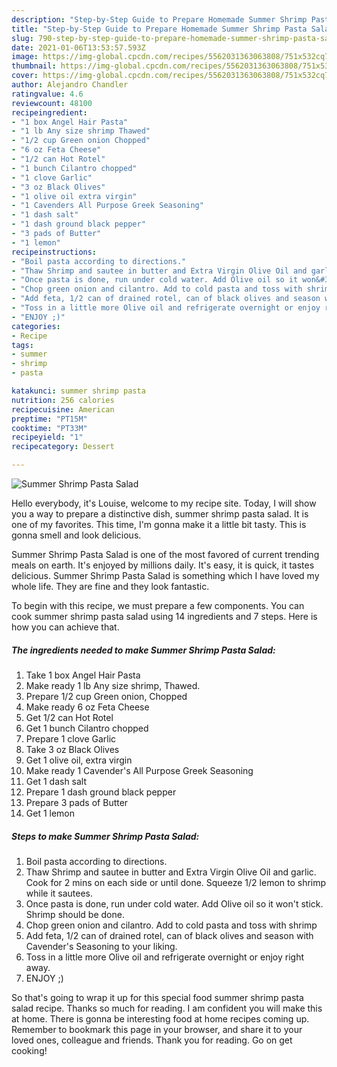 ```yaml
---
description: "Step-by-Step Guide to Prepare Homemade Summer Shrimp Pasta Salad"
title: "Step-by-Step Guide to Prepare Homemade Summer Shrimp Pasta Salad"
slug: 790-step-by-step-guide-to-prepare-homemade-summer-shrimp-pasta-salad
date: 2021-01-06T13:53:57.593Z
image: https://img-global.cpcdn.com/recipes/5562031363063808/751x532cq70/summer-shrimp-pasta-salad-recipe-main-photo.jpg
thumbnail: https://img-global.cpcdn.com/recipes/5562031363063808/751x532cq70/summer-shrimp-pasta-salad-recipe-main-photo.jpg
cover: https://img-global.cpcdn.com/recipes/5562031363063808/751x532cq70/summer-shrimp-pasta-salad-recipe-main-photo.jpg
author: Alejandro Chandler
ratingvalue: 4.6
reviewcount: 48100
recipeingredient:
- "1 box Angel Hair Pasta"
- "1 lb Any size shrimp Thawed"
- "1/2 cup Green onion Chopped"
- "6 oz Feta Cheese"
- "1/2 can Hot Rotel"
- "1 bunch Cilantro chopped"
- "1 clove Garlic"
- "3 oz Black Olives"
- "1 olive oil extra virgin"
- "1 Cavenders All Purpose Greek Seasoning"
- "1 dash salt"
- "1 dash ground black pepper"
- "3 pads of Butter"
- "1 lemon"
recipeinstructions:
- "Boil pasta according to directions."
- "Thaw Shrimp and sautee in butter and Extra Virgin Olive Oil and garlic. Cook for 2 mins on each side or until done. Squeeze 1/2 lemon to shrimp while it sautees."
- "Once pasta is done, run under cold water. Add Olive oil so it won&#39;t stick. Shrimp should be done."
- "Chop green onion and cilantro. Add to cold pasta and toss with shrimp"
- "Add feta, 1/2 can of drained rotel, can of black olives and season with Cavender&#39;s Seasoning to your liking."
- "Toss in a little more Olive oil and refrigerate overnight or enjoy right away."
- "ENJOY ;)"
categories:
- Recipe
tags:
- summer
- shrimp
- pasta

katakunci: summer shrimp pasta 
nutrition: 256 calories
recipecuisine: American
preptime: "PT15M"
cooktime: "PT33M"
recipeyield: "1"
recipecategory: Dessert

---
```



![Summer Shrimp Pasta Salad](https://img-global.cpcdn.com/recipes/5562031363063808/751x532cq70/summer-shrimp-pasta-salad-recipe-main-photo.jpg)

Hello everybody, it's Louise, welcome to my recipe site. Today, I will show you a way to prepare a distinctive dish, summer shrimp pasta salad. It is one of my favorites. This time, I'm gonna make it a little bit tasty. This is gonna smell and look delicious.



Summer Shrimp Pasta Salad is one of the most favored of current trending meals on earth. It's enjoyed by millions daily. It's easy, it is quick, it tastes delicious. Summer Shrimp Pasta Salad is something which I have loved my whole life. They are fine and they look fantastic.


To begin with this recipe, we must prepare a few components. You can cook summer shrimp pasta salad using 14 ingredients and 7 steps. Here is how you can achieve that.

<!--inarticleads1-->

##### The ingredients needed to make Summer Shrimp Pasta Salad:

1. Take 1 box Angel Hair Pasta
1. Make ready 1 lb Any size shrimp, Thawed.
1. Prepare 1/2 cup Green onion, Chopped
1. Make ready 6 oz Feta Cheese
1. Get 1/2 can Hot Rotel
1. Get 1 bunch Cilantro chopped
1. Prepare 1 clove Garlic
1. Take 3 oz Black Olives
1. Get 1 olive oil, extra virgin
1. Make ready 1 Cavender&#39;s All Purpose Greek Seasoning
1. Get 1 dash salt
1. Prepare 1 dash ground black pepper
1. Prepare 3 pads of Butter
1. Get 1 lemon




<!--inarticleads2-->

##### Steps to make Summer Shrimp Pasta Salad:

1. Boil pasta according to directions.
1. Thaw Shrimp and sautee in butter and Extra Virgin Olive Oil and garlic. Cook for 2 mins on each side or until done. Squeeze 1/2 lemon to shrimp while it sautees.
1. Once pasta is done, run under cold water. Add Olive oil so it won&#39;t stick. Shrimp should be done.
1. Chop green onion and cilantro. Add to cold pasta and toss with shrimp
1. Add feta, 1/2 can of drained rotel, can of black olives and season with Cavender&#39;s Seasoning to your liking.
1. Toss in a little more Olive oil and refrigerate overnight or enjoy right away.
1. ENJOY ;)




So that's going to wrap it up for this special food summer shrimp pasta salad recipe. Thanks so much for reading. I am confident you will make this at home. There is gonna be interesting food at home recipes coming up. Remember to bookmark this page in your browser, and share it to your loved ones, colleague and friends. Thank you for reading. Go on get cooking!
